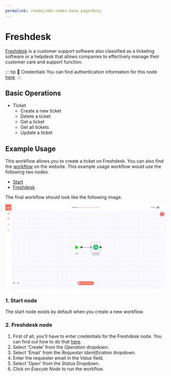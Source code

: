 ```yaml
---
permalink: /nodes/n8n-nodes-base.pagerDuty
---
```


# Freshdesk

[Freshdesk](https://freshdesk.com/) is a customer support software also classified as a ticketing software or a helpdesk that allows companies to effectively manage their customer care and support function.

::: tip 🔑 Credentials
You can find authentication information for this node [here](../../../credentials/Freshdesk/README.md).
:::

## Basic Operations

- Ticket
    - Create a new ticket
    - Delete a ticket
    - Get a ticket
    - Get all tickets
    - Update a ticket

## Example Usage

This workflow allows you to create a ticket on Freshdesk. You can also find the [workflow](https://n8n.io/workflows/448) on the website. This example usage workflow would use the following two nodes.
- [Start](../../core-nodes/Start/README.md)
- [Freshdesk]()

The final workflow should look like the following image.

![A workflow with the Freshdesk node](./workflow.png)

### 1. Start node

The start node exists by default when you create a new workflow.

### 2. Freshdesk node

1. First of all, you'll have to enter credentials for the Freshdesk node. You can find out how to do that [here](../../../credentials/Freshdesk/README.md).
2. Select 'Create' from the *Operation* dropdown.
2. Select 'Email' from the *Requester Identification* dropdown.
4. Enter the requester email in the *Value* field.
3. Select 'Open' from the *Status* Dropdown.
5. Click on *Execute Node* to run the workflow.
